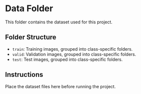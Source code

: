 # Data Folder

This folder contains the dataset used for this project.

## Folder Structure
- `train`: Training images, grouped into class-specific folders.
- `valid`: Validation images, grouped into class-specific folders.
- `test`: Test images, grouped into class-specific folders.

## Instructions
Place the dataset files here before running the project.

